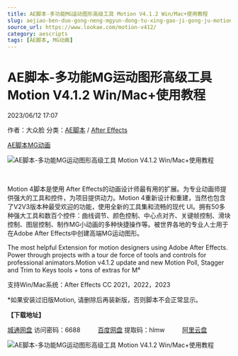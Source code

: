 ```yaml
---
title: AE脚本-多功能MG运动图形高级工具 Motion V4.1.2 Win/Mac+使用教程
slug: aejiao-ben-duo-gong-neng-mgyun-dong-tu-xing-gao-ji-gong-ju-motion-v4-1-2-win-mac-shi-yong-jiao-cheng
source_url: https://www.lookae.com/motion-v412/
category: aescripts
tags: [AE脚本, MG动画]
---
```

# AE脚本-多功能MG运动图形高级工具 Motion V4.1.2 Win/Mac+使用教程

2023/06/12 17:07

作者：大众脸
分类：[AE脚本](https://www.lookae.com/after-effects/aescripts/) / [After Effects](https://www.lookae.com/after-effects/)

[AE脚本](https://www.lookae.com/tag/ae%e8%84%9a%e6%9c%ac/)[MG动画](https://www.lookae.com/tag/mg%e5%8a%a8%e7%94%bb/)

![AE脚本-多功能MG运动图形高级工具 Motion V4.1.2 Win/Mac+使用教程](https://www.lookae.com/wp-content/uploads/2022/08/Motion4.jpg "AE脚本-多功能MG运动图形高级工具 Motion V4.1.2 Win/Mac+使用教程-LookAE.com")

﻿

Motion 4脚本是使用 After Effects的动画设计师最有用的扩展。为专业动画师提供强大的工具和控件，为项目提供动力。Motion 4重新设计和重建，当然也包含了V2V3版本种最受欢迎的功能，使用全新的工具集和流畅的现代 UI。拥有50多种强大工具和数百个控件：曲线调节、颜色控制、中心点对齐、关键帧控制、滑块控制、图层控制、制作MG小动画的多种快捷操作等。被世界各地的专业人士用于在Adobe After Effects中创建高端MG运动图形。

The most helpful Extension for motion designers using Adobe After Effects. Power through projects with a tour de force of tools and controls for professional animators.Motion v4.1.2 update and new Motion Poll, Stagger and Trim to Keys tools + tons of extras for M⁴

支持Win/Mac系统：After Effects CC 2021，2022，2023

\*如果安装过旧版Motion, 请删除后再装新版，否则脚本不会正常显示。

**【下载地址】**

[城通网盘](https://url70.ctfile.com/f/2827370-869073963-5d87a5?p=4431) 访问密码：6688          [百度网盘](https://pan.baidu.com/s/17s6KJVaYbnfW8xLVIXDnUw?pwd=hlmw) 提取码：hlmw          [阿里云盘](https://www.aliyundrive.com/s/YRft3opsG4Z)

![AE脚本-多功能MG运动图形高级工具 Motion V4.1.2 Win/Mac+使用教程](https://img.alicdn.com/imgextra/i3/705956171/O1CN01ehAhRh1vSMthGAL1m_!!705956171.jpg "AE脚本-多功能MG运动图形高级工具 Motion V4.1.2 Win/Mac+使用教程-LookAE.com")

